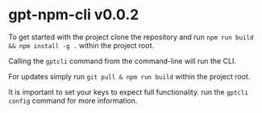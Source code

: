 # gpt-npm-cli v0.0.2

To get started with the project clone the repository and run `npm run build && npm install -g .` within the project root.

Calling the `gptcli` command from the command-line will run the CLI.

For updates simply run `git pull & npm run build` within the project root.

It is important to set your keys to expect full functionality. run the `gptcli config` command for more information.
